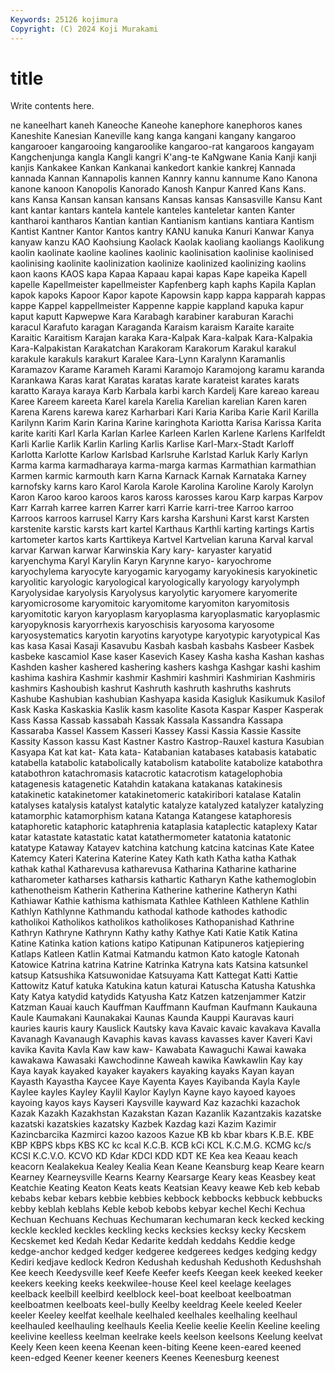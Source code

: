```yaml
---
Keywords: 25126 kojimura
Copyright: (C) 2024 Koji Murakami
---
```


# title

Write contents here.



ne kaneelhart kaneh Kaneoche Kaneohe
kanephore kanephoros kanes Kaneshite Kanesian Kaneville kang kanga kangani kangany
kangaroo kangarooer kangarooing kangaroolike kangaroo-rat kangaroos kangayam Kangchenjunga kangla Kangli
kangri K'ang-te KaNgwane Kania Kanji kanji kanjis Kankakee Kankan Kankanai
kankedort kankie kankrej Kannada kannada Kannan Kannapolis kannen Kannry kannu
kannume Kano Kanona kanone kanoon Kanopolis Kanorado Kanosh Kanpur Kanred
Kans Kans. kans Kansa Kansan kansan kansans Kansas kansas Kansasville
Kansu Kant kant kantar kantars kantela kantele kanteles kanteletar kanten
Kanter kantharoi kantharos Kantian kantian Kantianism kantians kantiara Kantism Kantist
Kantner Kantor Kantos kantry KANU kanuka Kanuri Kanwar Kanya kanyaw
kanzu KAO Kaohsiung Kaolack Kaolak kaoliang kaoliangs Kaolikung kaolin kaolinate
kaoline kaolines kaolinic kaolinisation kaolinise kaolinised kaolinising kaolinite kaolinization kaolinize
kaolinized kaolinizing kaolins kaon kaons KAOS kapa Kapaa Kapaau kapai
kapas Kape kapeika Kapell kapelle Kapellmeister kapellmeister Kapfenberg kaph kaphs
Kapila Kaplan kapok kapoks Kapoor Kapor kapote Kapowsin kapp kappa
kapparah kappas kappe Kappel kappellmeister Kappenne kappie kappland kapuka kapur
kaput kaputt Kapwepwe Kara Karabagh karabiner karaburan Karachi karacul Karafuto
karagan Karaganda Karaism karaism Karaite karaite Karaitic Karaitism Karajan karaka
Kara-Kalpak Kara-kalpak Kara-Kalpakia Kara-Kalpakistan Karakatchan Karakoram Karakorum Karakul karakul karakule
karakuls karakurt Karalee Kara-Lynn Karalynn Karamanlis Karamazov Karame Karameh Karami
Karamojo Karamojong karamu karanda Karankawa Karas karat Karatas karatas karate
karateist karates karats karatto Karaya karaya Karb Karbala karbi karch
Kardelj Kare kareao kareau Karee Kareem kareeta Karel karela Karelia
Karelian karelian Karen karen Karena Karens karewa karez Karharbari Kari
Karia Kariba Karie Karil Karilla Karilynn Karim Karin Karina Karine
karinghota Kariotta Karisa Karissa Karita karite kariti Karl Karla Karlan
Karlee Karleen Karlen Karlene Karlens Karlfeldt Karli Karlie Karlik Karlin
Karling Karlis Karlise Karl-Marx-Stadt Karloff Karlotta Karlotte Karlow Karlsbad Karlsruhe
Karlstad Karluk Karly Karlyn Karma karma karmadharaya karma-marga karmas Karmathian
karmathian Karmen karmic karmouth karn Karna Karnack Karnak Karnataka Karney
karnofsky karns karo Karol Karola Karole Karolina Karoline Karoly Karolyn
Karon Karoo karoo karoos karos kaross karosses karou Karp karpas
Karpov Karr Karrah karree karren Karrer karri Karrie karri-tree Karroo
karroo Karroos karroos karrusel Karry Kars karsha Karshuni Karst karst
Karsten karstenite karstic karsts kart kartel Karthaus Karthli karting kartings
Kartis kartometer kartos karts Karttikeya Kartvel Kartvelian karuna Karval karval
karvar Karwan karwar Karwinskia Kary kary- karyaster karyatid karyenchyma Karyl
Karylin Karyn Karynne karyo- karyochrome karyochylema karyocyte karyogamic karyogamy karyokinesis
karyokinetic karyolitic karyologic karyological karyologically karyology karyolymph Karyolysidae karyolysis Karyolysus
karyolytic karyomere karyomerite karyomicrosome karyomitoic karyomitome karyomiton karyomitosis karyomitotic karyon
karyoplasm karyoplasma karyoplasmatic karyoplasmic karyopyknosis karyorrhexis karyoschisis karyosoma karyosome karyosystematics
karyotin karyotins karyotype karyotypic karyotypical Kas kas kasa Kasai Kasaji
Kasavubu Kasbah kasbah kasbahs Kasbeer Kasbek kasbeke kascamiol Kase kaser
Kasevich Kasey Kasha kasha Kashan kashas Kashden kasher kashered kashering
kashers kashga Kashgar kashi kashim kashima kashira Kashmir kashmir Kashmiri
kashmiri Kashmirian Kashmiris kashmirs Kashoubish kashrut Kashruth kashruth kashruths kashruts
Kashube Kashubian kashubian Kashyapa kasida Kasigluk Kasikumuk Kasilof Kask Kaska
Kaskaskia Kaslik kasm kasolite Kasota Kaspar Kasper Kasperak Kass Kassa
Kassab kassabah Kassak Kassala Kassandra Kassapa Kassaraba Kassel Kassem Kasseri
Kassey Kassi Kassia Kassie Kassite Kassity Kasson kassu Kast Kastner
Kastro Kastrop-Rauxel kastura Kasubian Kasyapa Kat kat kat- Kata kata-
Katabanian katabases katabasis katabatic katabella katabolic katabolically katabolism katabolite katabolize
katabothra katabothron katachromasis katacrotic katacrotism katagelophobia katagenesis katagenetic Katahdin katakana
katakanas katakinesis katakinetic katakinetomer katakinetomeric katakiribori katalase Katalin katalyses katalysis
katalyst katalytic katalyze katalyzed katalyzer katalyzing katamorphic katamorphism katana Katanga
Katangese kataphoresis kataphoretic kataphoric kataphrenia kataplasia kataplectic kataplexy Katar katar
katastate katastatic katat katathermometer katatonia katatonic katatype Kataway Katayev katchina
katchung katcina katcinas Kate Katee Katemcy Kateri Katerina Katerine Katey
Kath kath Katha katha Kathak kathak kathal Katharevusa katharevusa Katharina
Katharine katharine katharometer katharses katharsis kathartic Katharyn Kathe kathemoglobin kathenotheism
Katherin Katherina Katherine katherine Katheryn Kathi Kathiawar Kathie kathisma kathismata
Kathlee Kathleen Kathlene Kathlin Kathlyn Kathlynne Kathmandu kathodal kathode kathodes
kathodic katholikoi Katholikos katholikos katholikoses Kathopanishad Kathrine Kathryn Kathryne Kathrynn
Kathy kathy Kathye Kati Katie Katik Katina Katine Katinka kation
kations katipo Katipunan Katipuneros katjepiering Katlaps Katleen Katlin Katmai Katmandu
katmon Kato katogle Katonah Katowice Katrina katrina Katrine Katrinka Katryna
kats Katsina katsunkel katsup Katsushika Katsuwonidae Katsuyama Katt Kattegat Katti
Kattie Kattowitz Katuf katuka Katukina katun katurai Katuscha Katusha Katushka
Katy Katya katydid katydids Katyusha Katz Katzen katzenjammer Katzir Katzman
Kauai kauch Kauffman Kauffmann Kaufman Kaufmann Kaukauna Kaule Kaumakani Kaunakakai
Kaunas Kaunda Kauppi Kauravas kauri kauries kauris kaury Kauslick Kautsky
kava Kavaic kavaic kavakava Kavalla Kavanagh Kavanaugh Kavaphis kavas kavass
kavasses kaver Kaveri Kavi kavika Kavita Kavla Kaw kaw kaw-
Kawabata Kawaguchi Kawai kawaka kawakawa Kawasaki Kawchodinne Kaweah kawika Kawkawlin
Kay kay Kaya kayak kayaked kayaker kayakers kayaking kayaks Kayan
kayan Kayasth Kayastha Kaycee Kaye Kayenta Kayes Kayibanda Kayla Kayle
Kaylee kayles Kayley Kaylil Kaylor Kaylyn Kayne kayo kayoed kayoes
kayoing kayos kays Kayseri Kaysville kayward Kaz kazachki kazachok Kazak
Kazakh Kazakhstan Kazakstan Kazan Kazanlik Kazantzakis kazatske kazatski kazatskies kazatsky
Kazbek Kazdag kazi Kazim Kazimir Kazincbarcika Kazmirci kazoo kazoos Kazue
KB kb kbar kbars K.B.E. KBE KBP KBPS kbps KBS
KC kc kcal K.C.B. KCB kCi KCL K.C.M.G. KCMG kc/s
KCSI K.C.V.O. KCVO KD Kdar KDCI KDD KDT KE Kea
kea Keaau keach keacorn Kealakekua Kealey Kealia Kean Keane Keansburg
keap Keare kearn Kearney Kearneysville Kearns Kearny Kearsarge Keary keas
Keasbey keat Keatchie Keating Keaton Keats keats Keatsian Keavy keawe
Keb keb kebab kebabs kebar kebars kebbie kebbies kebbock kebbocks
kebbuck kebbucks kebby keblah keblahs Keble kebob kebobs kebyar kechel
Kechi Kechua Kechuan Kechuans Kechuas Kechumaran kechumaran keck kecked kecking
keckle keckled keckles keckling kecks kecksies kecksy kecky Kecskem Kecskemet
ked Kedah Kedar Kedarite keddah keddahs Keddie kedge kedge-anchor kedged
kedger kedgeree kedgerees kedges kedging kedgy Kediri kedjave kedlock Kedron
Kedushah kedushah Kedushoth Kedushshah Kee keech Keedysville keef Keefe Keefer
keefs Keegan keek keeked keeker keekers keeking keeks keekwilee-house Keel
keel keelage keelages keelback keelbill keelbird keelblock keel-boat keelboat keelboatman
keelboatmen keelboats keel-bully Keelby keeldrag Keele keeled Keeler keeler Keeley
keelfat keelhale keelhaled keelhales keelhaling keelhaul keelhauled keelhauling keelhauls Keelia
Keelie keelie Keelin Keeline keeling keelivine keelless keelman keelrake keels
keelson keelsons Keelung keelvat Keely Keen keen keena Keenan keen-biting
Keene keen-eared keened keen-edged Keener keener keeners Keenes Keenesburg keenest
